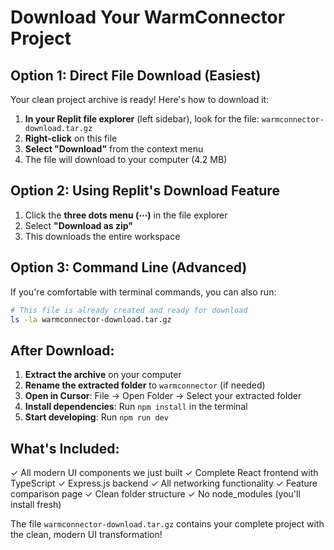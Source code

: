 # Download Your WarmConnector Project

## Option 1: Direct File Download (Easiest)
Your clean project archive is ready! Here's how to download it:

1. **In your Replit file explorer** (left sidebar), look for the file: `warmconnector-download.tar.gz`
2. **Right-click** on this file
3. **Select "Download"** from the context menu
4. The file will download to your computer (4.2 MB)

## Option 2: Using Replit's Download Feature
1. Click the **three dots menu (⋯)** in the file explorer
2. Select **"Download as zip"** 
3. This downloads the entire workspace

## Option 3: Command Line (Advanced)
If you're comfortable with terminal commands, you can also run:
```bash
# This file is already created and ready for download
ls -la warmconnector-download.tar.gz
```

## After Download:
1. **Extract the archive** on your computer
2. **Rename the extracted folder** to `warmconnector` (if needed)
3. **Open in Cursor**: File → Open Folder → Select your extracted folder
4. **Install dependencies**: Run `npm install` in the terminal
5. **Start developing**: Run `npm run dev`

## What's Included:
✓ All modern UI components we just built
✓ Complete React frontend with TypeScript
✓ Express.js backend
✓ All networking functionality
✓ Feature comparison page
✓ Clean folder structure
✓ No node_modules (you'll install fresh)

The file `warmconnector-download.tar.gz` contains your complete project with the clean, modern UI transformation!